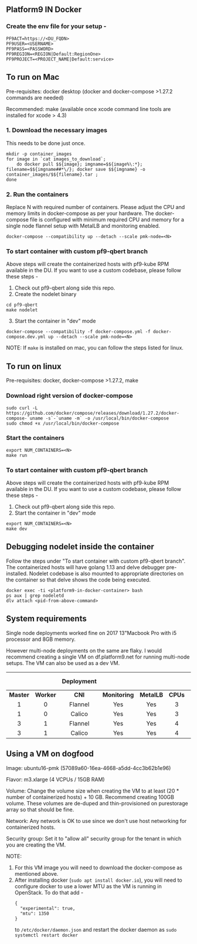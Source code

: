 ## Platform9 IN Docker

### Create the env file for your setup -
```
PF9ACT=https://<DU_FQDN>
PF9USER=<USERNAME>
PF9PASS=<PASSWORD>
PF9REGION=<REGION|Default:RegionOne>
PF9PROJECT=<PROJECT_NAME|Default:service>
```

## To run on Mac

Pre-requisites: docker desktop (docker and docker-compose >1.27.2 commands are needed)

Recommended: make (available once xcode command line tools are installed for xcode > 4.3)

### 1. Download the necessary images
This needs to be done just once.
```
mkdir -p container_images
for image in `cat images_to_download`;
    do docker pull $${image}; imgname=$${image%\:*}; filename=$${imgname##*\/}; docker save $${imgname} -o container_images/$${filename}.tar ;
done
```

### 2. Run the containers
Replace N with required number of containers.
Please adjust the CPU and memory limits in docker-compose as per your hardware.
The docker-compose file is configured with minimum required CPU and memory for a single node flannel setup with MetalLB and monitoring enabled.
```
docker-compose --compatibility up --detach --scale pmk-node=<N>
```

### To start container with custom pf9-qbert branch
Above steps will create the containerized hosts with pf9-kube RPM available in the DU. If you want to use a custom codebase, please follow these steps -
1. Check out pf9-qbert along side this repo.
2. Create the nodelet binary
```
cd pf9-qbert
make nodelet
```
3. Start the container in "dev" mode
```
docker-compose --compatibility -f docker-compose.yml -f docker-compose.dev.yml up --detach --scale pmk-node=<N>
```

NOTE: If `make` is installed on mac, you can follow the steps listed for linux.

## To run on linux

Pre-requisites: docker, docker-compose >1.27.2, make

### Download right version of docker-compose
```
sudo curl -L https://github.com/docker/compose/releases/download/1.27.2/docker-compose-`uname -s`-`uname -m` -o /usr/local/bin/docker-compose
sudo chmod +x /usr/local/bin/docker-compose
```

### Start the containers
```
export NUM_CONTAINERS=<N>
make run
```

### To start container with custom pf9-qbert branch
Above steps will create the containerized hosts with pf9-kube RPM available in the DU. If you want to use a custom codebase, please follow these steps -
1. Check out pf9-qbert along side this repo.
2. Start the container in "dev" mode
```
export NUM_CONTAINERS=<N>
make dev
```

## Debugging nodelet inside the container

Follow the steps under "To start container with custom pf9-qbert branch". The containerized hosts will have golang 1.13 and delve debugger pre-installed. Nodelet codebase is also mounted to appropriate directories on the container so that delve shows the code being executed.
```
docker exec -ti <platform9-in-docker-container> bash
ps aux | grep nodeletd
dlv attach <pid-from-above-command>
```


## System requirements

Single node deployments worked fine on 2017 13"Macbook Pro with i5 processor and 8GB memory.

However multi-node deployments on the same are flaky. I would recommend creating a single VM on df.platform9.net for running multi-node setups. The VM can also be used as a dev VM.

|        |        | Deployment |            |         |      | System Requirements |       |
|:------:|:------:|:----------:|:----------:|:-------:|:----:|:-------------------:|:-----:|
| **Master** | **Worker** |     **CNI**    | **Monitoring** | **MetalLB** | **CPUs** |        **Memory**       |  **Disk** |
|    1   |    0   |   Flannel  |     Yes    |   Yes   |   3  |         6GB         |  30GB |
|    1   |    0   |   Calico   |     Yes    |   Yes   |   3  |         6GB         |  50GB |
|    3   |    1   |   Flannel  |     Yes    |   Yes   |   4  |         15GB        | 100GB |
|    3   |    1   |   Calico  |     Yes    |   Yes   |   4  |         15GB        | 100GB |

## Using a VM on dogfood

Image: ubuntu16-pmk (57089a60-16ea-4668-a5dd-4cc3b62b1e96)

Flavor: m3.xlarge (4 VCPUs / 15GB RAM)

Volume: Change the volume size when creating the VM to at least (20 * number of containerized hosts) + 10 GB. Recommend creating 100GB volume. These volumes are de-duped and thin-provisioned on purestorage array so that should be fine.

Network: Any network is OK to use since we don't use host networking for containerized hosts.

Security group: Set it to "allow all" security group for the tenant in which you are creating the VM.

NOTE:
1. For this VM image you will need to download the docker-compose as mentioned above.
2. After installing docker (`sudo apt install docker.io`), you will need to configure docker to use a lower MTU as the VM is running in OpenStack. To do that add - 
   ```
   {
     "experimental": true,
     "mtu": 1350
   }
   ```
   to `/etc/docker/daemon.json` and restart the docker daemon as `sudo systemctl restart docker`
